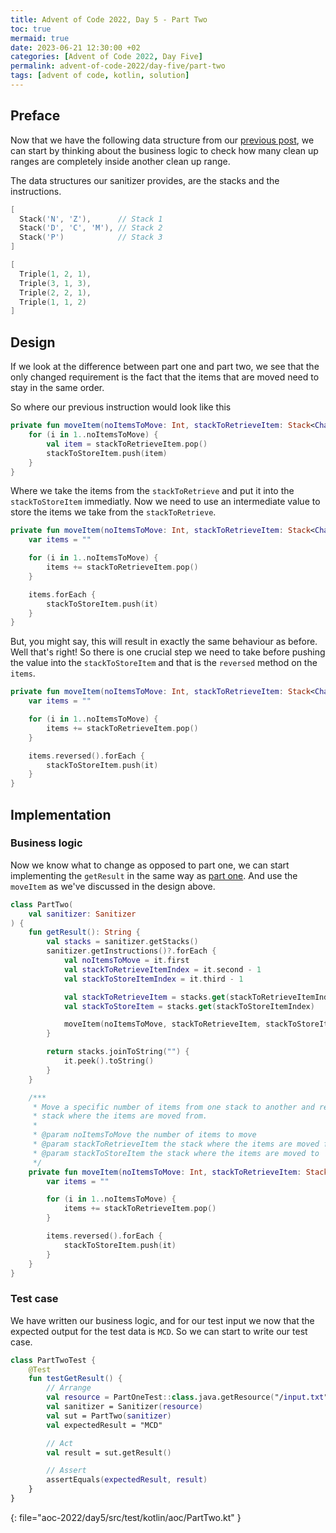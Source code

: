 ```yaml
---
title: Advent of Code 2022, Day 5 - Part Two
toc: true
mermaid: true
date: 2023-06-21 12:30:00 +02
categories: [Advent of Code 2022, Day Five]
permalink: advent-of-code-2022/day-five/part-two
tags: [advent of code, kotlin, solution]
---
```


## Preface

Now that we have the following data structure from our [previous post](./2023-06-07-sanitizer.md), we can start by thinking about the business logic to check how many clean up ranges are completely inside another clean up range.

The data structures our sanitizer provides, are the stacks and the instructions.

```kotlin
[
  Stack('N', 'Z'),      // Stack 1
  Stack('D', 'C', 'M'), // Stack 2
  Stack('P')            // Stack 3
]
```

```kotlin
[
  Triple(1, 2, 1),
  Triple(3, 1, 3),
  Triple(2, 2, 1),
  Triple(1, 1, 2)
]
```

## Design

If we look at the difference between part one and part two, we see that the only changed requirement is the fact that the items that are moved need to stay in the same order.

So where our previous instruction would look like this

```kotlin
private fun moveItem(noItemsToMove: Int, stackToRetrieveItem: Stack<Char>, stackToStoreItem: Stack<Char>) {
    for (i in 1..noItemsToMove) {
        val item = stackToRetrieveItem.pop()
        stackToStoreItem.push(item)
    }
}
```

Where we take the items from the `stackToRetrieve` and put it into the `stackToStoreItem` immediatly. Now we need to use an intermediate value to store the items we take from the `stackToRetrieve`.

```kotlin
private fun moveItem(noItemsToMove: Int, stackToRetrieveItem: Stack<Char>, stackToStoreItem: Stack<Char>) {
    var items = ""

    for (i in 1..noItemsToMove) {
        items += stackToRetrieveItem.pop()
    }

    items.forEach {
        stackToStoreItem.push(it)
    }
}       
```

But, you might say, this will result in exactly the same behaviour as before. Well that's right! So there is one crucial step we need to take before pushing the value into the `stackToStoreItem` and that is the `reversed` method on the `items`.

```kotlin
private fun moveItem(noItemsToMove: Int, stackToRetrieveItem: Stack<Char>, stackToStoreItem: Stack<Char>) {
    var items = ""

    for (i in 1..noItemsToMove) {
        items += stackToRetrieveItem.pop()
    }

    items.reversed().forEach {
        stackToStoreItem.push(it)
    }
}
```

## Implementation

### Business logic

Now we know what to change as opposed to part one, we can start implementing the `getResult` in the same way as [part one](./2023-06-14-part-one.md). And use the `moveItem` as we've discussed in the design above.

```kotlin
class PartTwo(
    val sanitizer: Sanitizer
) {
    fun getResult(): String {
        val stacks = sanitizer.getStacks()
        sanitizer.getInstructions()?.forEach {
            val noItemsToMove = it.first
            val stackToRetrieveItemIndex = it.second - 1
            val stackToStoreItemIndex = it.third - 1

            val stackToRetrieveItem = stacks.get(stackToRetrieveItemIndex)
            val stackToStoreItem = stacks.get(stackToStoreItemIndex)

            moveItem(noItemsToMove, stackToRetrieveItem, stackToStoreItem)
        }

        return stacks.joinToString("") {
            it.peek().toString()
        }
    }

    /***
     * Move a specific number of items from one stack to another and remove them from the
     * stack where the items are moved from.
     *
     * @param noItemsToMove the number of items to move
     * @param stackToRetrieveItem the stack where the items are moved from
     * @param stackToStoreItem the stack where the items are moved to
     */
    private fun moveItem(noItemsToMove: Int, stackToRetrieveItem: Stack<Char>, stackToStoreItem: Stack<Char>) {
        var items = ""

        for (i in 1..noItemsToMove) {
            items += stackToRetrieveItem.pop()
        }

        items.reversed().forEach {
            stackToStoreItem.push(it)
        }
    }
}
```

### Test case

We have written our business logic, and for our test input we now that the expected output for the test data is `MCD`. So we can start to write our test case.

```kotlin
class PartTwoTest {
    @Test
    fun testGetResult() {
        // Arrange
        val resource = PartOneTest::class.java.getResource("/input.txt")
        val sanitizer = Sanitizer(resource)
        val sut = PartTwo(sanitizer)
        val expectedResult = "MCD"

        // Act
        val result = sut.getResult()

        // Assert
        assertEquals(expectedResult, result)
    }
}
```
{: file="aoc-2022/day5/src/test/kotlin/aoc/PartTwo.kt" }
